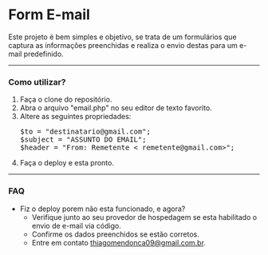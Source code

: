 <h1>Form E-mail</h1>
<p>Este projeto é bem simples e objetivo, se trata de um formulários que captura as informações preenchidas e realiza o envio destas para um e-mail predefinido.</p>

---

<h3>Como utilizar?</h3>
<ol>
    <li>Faça o clone do repositório.</li>
    <li>Abra o arquivo "email.php" no seu editor de texto favorito.</li>
    <li>
        Altere as seguintes propriedades:
<pre>
$to = "destinatario@gmail.com";
$subject = "ASSUNTO DO EMAIL";
$header = "From: Remetente < remetente@gmail.com>";
</pre>
    </li>
<li>Faça o deploy e esta pronto.</li>
</ol>

---
<h3>FAQ</h3>
<ul>
    <li>Fiz o deploy porem não esta funcionado, e agora?
        <ul>
            <li>
                Verifique junto ao seu provedor de hospedagem se esta habilitado o envio de e-mail via código.
            </li>
            <li>Confirme os dados preenchidos se estão corretos.</li>
            <li>Entre em contato <a href="mailto:thiagomendonca09@gmail.com.br">thiagomendonca09@gmail.com.br</a>.</li>
        </ul>
    </li>
    
</ul>